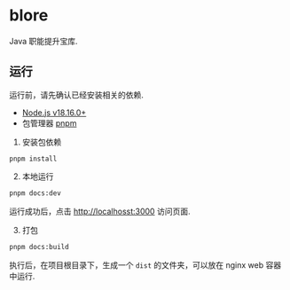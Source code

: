 # blore

Java 职能提升宝库.

## 运行

运行前，请先确认已经安装相关的依赖.

- [Node.js v18.16.0+](https://nodejs.org/)
- 包管理器 [pnpm](https://pnpm.io/zh/)


1. 安装包依赖

```
pnpm install
```

2. 本地运行

```sh
pnpm docs:dev
```

运行成功后，点击 [http://localhosst:3000](http://localhost:3000) 访问页面.

3. 打包

```sh
pnpm docs:build
```

执行后，在项目根目录下，生成一个 `dist` 的文件夹，可以放在 nginx web 容器中运行.

